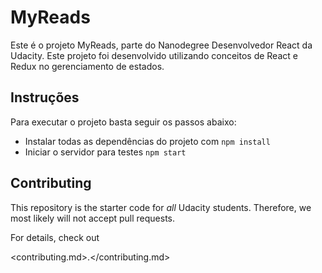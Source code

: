 # MyReads

Este é o projeto MyReads, parte do Nanodegree Desenvolvedor React da Udacity. Este projeto foi desenvolvido utilizando conceitos de React e Redux no gerenciamento de estados.

## Instruções

Para executar o projeto basta seguir os passos abaixo:

- Instalar todas as dependências do projeto com `npm install`
- Iniciar o servidor para testes `npm start`

## Contributing

This repository is the starter code for _all_ Udacity students. Therefore, we most likely will not accept pull requests.

For details, check out

<contributing.md>.</contributing.md>
